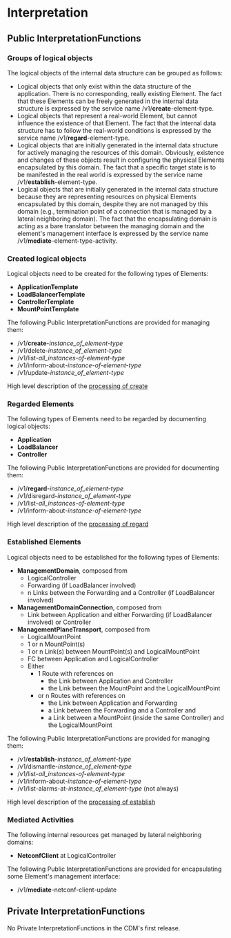 # Interpretation  

## Public InterpretationFunctions  

### Groups of logical objects

The logical objects of the internal data structure can be grouped as follows:
- Logical objects that only exist within the data structure of the application. There is no corresponding, really existing Element. The fact that these Elements can be freely generated in the internal data structure is expressed by the service name /v1/**create**-element-type.  
- Logical objects that represent a real-world Element, but cannot influence the existence of that Element. The fact that the internal data structure has to follow the real-world conditions is expressed by the service name /v1/**regard**-element-type.  
- Logical objects that are initially generated in the internal data structure for actively managing the resources of this domain. Obviously, existence and changes of these objects result in configuring the physical Elements encapsulated by this domain. The fact that a specific target state is to be manifested in the real world is expressed by the service name /v1/**establish**-element-type.  
- Logical objects that are initially generated in the internal data structure because they are representing resources on physical Elements encapsulated by this domain, despite they are not managed by this domain (e.g., termination point of a connection that is managed by a lateral neighboring domain). The fact that the encapsulating domain is acting as a bare translator between the managing domain and the element's management interface is expressed by the service name /v1/**mediate**-element-type-activity.  

### Created logical objects  

Logical objects need to be created for the following types of Elements:  
- **ApplicationTemplate**  
- **LoadBalancerTemplate**  
- **ControllerTemplate**  
- **MountPointTemplate**  

The following Public InterpretationFunctions are provided for managing them:  
- /v1/**create**-_instance_of_element-type_  
- /v1/delete-_instance_of_element-type_  
- /v1/list-_all_instances-of-element-type_  
- /v1/inform-about-_instance-of-element-type_  
- /v1/update-_instance_of_element-type_  

High level description of the [processing of create](./ProcessingCreate.md)  

### Regarded Elements  

The following types of Elements need to be regarded by documenting logical objects:  
- **Application**  
- **LoadBalancer**  
- **Controller**  

The following Public InterpretationFunctions are provided for documenting them:  
- /v1/**regard**-_instance_of_element-type_  
- /v1/disregard-_instance_of_element-type_  
- /v1/list-_all_instances-of-element-type_  
- /v1/inform-about-_instance-of-element-type_  

High level description of the [processing of regard](./ProcessingRegard.md)  

### Established Elements  

Logical objects need to be established for the following types of Elements:  
- **ManagementDomain**, composed from  
  - LogicalController  
  - Forwarding (if LoadBalancer involved)  
  - n Links between the Forwarding and a Controller (if LoadBalancer involved)  
- **ManagementDomainConnection**, composed from  
  - Link between Application and either Forwarding (if LoadBalancer involved) or Controller  
- **ManagementPlaneTransport**, composed from  
  - LogicalMountPoint  
  - 1 or n MountPoint(s)  
  - 1 or n Link(s) between MountPoint(s) and LogicalMountPoint  
  - FC between Application and LogicalController  
  - Either  
    - 1 Route with references on  
      - the Link between Application and Controller  
      - the Link between the MountPoint and the LogicalMountPoint  
    - or n Routes with references on  
      - the Link between Application and Forwarding  
      - a Link between the Forwarding and a Controller and  
      - a Link between a MountPoint (inside the same Controller) and the LogicalMountPoint  

The following Public InterpretationFunctions are provided for managing them:  
- /v1/**establish**-_instance_of_element-type_  
- /v1/dismantle-_instance_of_element-type_  
- /v1/list-_all_instances-of-element-type_  
- /v1/inform-about-_instance-of-element-type_  
- /v1/list-alarms-at-_instance_of_element-type_ (not always)  

High level description of the [processing of establish](./ProcessingEstablish.md)  

### Mediated Activities  

The following internal resources get managed by lateral neighboring domains:  
- **NetconfClient** at LogicalController  

The following Public InterpretationFunctions are provided for encapsulating some Element's management interface:  
- /v1/**mediate**-netconf-client-update


## Private InterpretationFunctions  

No Private InterpretationFunctions in the CDM's first release.
